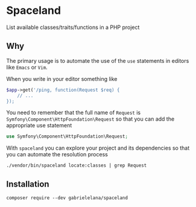 # Spaceland

List available classes/traits/functions in a PHP project

## Why

The primary usage is to automate the use of the `use` statements in
editors like `Emacs` or `Vim`.

When you write in your editor something like

``` php
$app->get('/ping, function(Request $req) {
    // ...
});
```

You need to remember that the full name of `Request` is
`Symfony\Component\HttpFoundation\Request` so that you can add the
appropriate use statement

``` php
use Symfony\Component\HttpFoundation\Request;
```

With `spaceland` you can explore your project and its dependencies so
that you can automate the resolution process

``` shell
./vendor/bin/spaceland locate:classes | grep Request
```

## Installation

``` shell
composer require --dev gabrielelana/spaceland
```
